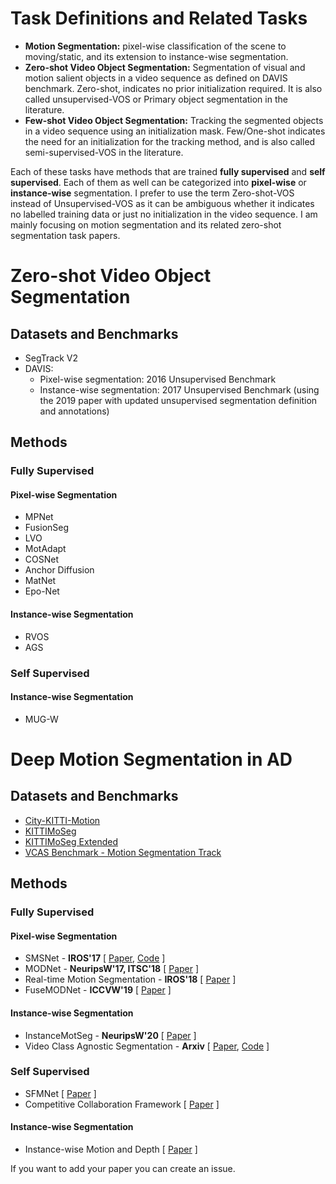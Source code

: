 # Task Definitions and Related Tasks
* **Motion Segmentation:** pixel-wise classification of the scene to moving/static, and its extension to instance-wise segmentation.
* **Zero-shot Video Object Segmentation:** Segmentation of visual and motion salient objects in a video sequence as defined on DAVIS benchmark. Zero-shot, indicates no prior initialization required. It is also called unsupervised-VOS or Primary object segmentation in the literature.
* **Few-shot Video Object Segmentation:** Tracking the segmented objects in a video sequence using an initialization mask. Few/One-shot indicates the need for an initialization for the tracking method, and is also called semi-supervised-VOS in the literature.

Each of these tasks have methods that are trained **fully supervised** and **self supervised**. Each of them as well can be categorized into **pixel-wise** or **instance-wise** segmentation. I prefer to use the term Zero-shot-VOS instead of Unsupervised-VOS as it can be ambiguous whether it indicates no labelled training data or just no initialization in the video sequence. I am mainly focusing on motion segmentation and its related zero-shot segmentation task papers.

# Zero-shot Video Object Segmentation
## Datasets and Benchmarks

* SegTrack V2
* DAVIS:
    * Pixel-wise segmentation: 2016 Unsupervised Benchmark
    * Instance-wise segmentation: 2017 Unsupervised Benchmark (using the 2019 paper with updated unsupervised segmentation definition and annotations)

## Methods

### Fully Supervised

#### Pixel-wise Segmentation
 * MPNet
 * FusionSeg
 * LVO
 * MotAdapt
 * COSNet
 * Anchor Diffusion
 * MatNet
 * Epo-Net

#### Instance-wise Segmentation
* RVOS
* AGS

### Self Supervised

#### Instance-wise Segmentation
* MUG-W

# Deep Motion Segmentation in AD 

## Datasets and Benchmarks
* [City-KITTI-Motion](http://deepmotion.cs.uni-freiburg.de/)
* [KITTIMoSeg](http://webdocs.cs.ualberta.ca/~vis/kittimoseg/)
* [KITTIMoSeg Extended](https://sites.google.com/view/fusemodnet)
* [VCAS Benchmark - Motion Segmentation Track](https://msiam.github.io/vca/)


## Methods
### Fully Supervised
#### Pixel-wise Segmentation
* SMSNet - **IROS'17** \[ [Paper](https://ieeexplore.ieee.org/abstract/document/8202211/), [Code](https://github.com/deepmotionseg/SMSnet) \]
* MODNet - **NeuripsW'17, ITSC'18** \[ [Paper](https://arxiv.org/abs/1709.04821) \]
* Real-time Motion Segmentation - **IROS'18** \[ [Paper](https://ieeexplore.ieee.org/document/8594088) \]
* FuseMODNet - **ICCVW'19**  \[ [Paper](https://arxiv.org/abs/1910.05395) \]

#### Instance-wise Segmentation
* InstanceMotSeg - **NeuripsW'20** \[ [Paper](https://ml4ad.github.io/files/papers2020/Real-time%20Semantic%20and%20Class-agnostic%20Instance%20Segmentation%20in%20Autonomous%20Driving.pdf) \]
* Video Class Agnostic Segmentation - **Arxiv** \[ [Paper](https://arxiv.org/abs/2103.11015), [Code](https://github.com/MSiam/video_class_agnostic_segmentation) \]

### Self Supervised
* SFMNet \[ [Paper](https://arxiv.org/abs/1704.07804) \]
* Competitive Collaboration Framework \[ [Paper](https://arxiv.org/pdf/1805.09806.pdf) \]

#### Instance-wise Segmentation
* Instance-wise Motion and Depth \[ [Paper](https://arxiv.org/abs/1912.09351) \]

If you want to add your paper you can create an issue.
